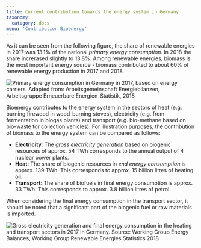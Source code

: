 ```yaml
---
title: Current contribution towards the energy system in Germany
taxonomy:
  category: docs
menu: 'Contribution Bioenergy'
---
```


As it can be seen from the following figure, the share of renewable energies in 2017 was 13.1% of the national *primary energy consumption*. In 2018 the share increrased slightly to 13.8%. Among renewable energies, biomass is the most important energy source - biomass contributed to about 60% of renewable energy production in 2017 and 2018. 

![](Script_DBFZ_Primaerenergieverbrauch_2017_en.png?lightbox=800&resize=500&classes=caption "Primary energy consumption in Germany in 2017, based on energy carriers. Adapted from: Arbeitsgemeinschaft Energiebilanzen, Arbeitsgruppe Erneuerbare Energien-Statistik, 2018")

Bioenergy contributes to the energy system in the sectors of heat (e.g. burning firewood in wood-burning stoves), electricity (e.g. from fermentation in biogas plants) and transport (e.g. bio-methane based on bio-waste for collection vehicles). For illustration purposes, the contribution of biomass to the energy system can be compared as follows:

- **Electricity**: The *gross electricity generation* based on biogenic resources of approx. 54 TWh corresponds to the annual output of 4 nuclear power plants.
- **Heat**: The share of biogenic resources in *end energy consumption* is approx. 139 TWh. This corresponds to approx. 15 billion litres of heating oil.
- **Transport**: The share of biofuels in final energy consumption is approx. 33 TWh. This corresponds to approx. 3.8 billion litres of petrol.

When considering the final energy consumption in the transport sector, it should be noted that a significant part of the biogenic fuel or raw materials is imported.

![](Script_DBFZ_Sektoren_2017_en.png?lightbox=800&resize=600&classes=caption "Gross electricity generation and final energy consumption in the heating and transport sectors in 2017 in Germany. Source: Working Group Energy Balances, Working Group Renewable Energies Statistics 2018")
